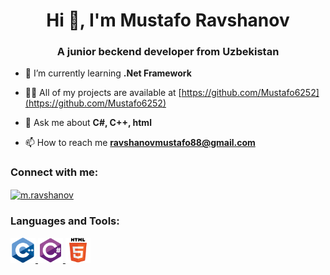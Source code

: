 <h1 align="center">Hi 👋, I'm Mustafo Ravshanov</h1>
<h3 align="center">A junior beckend developer from Uzbekistan</h3>

- 🌱 I’m currently learning **.Net Framework**

- 👨‍💻 All of my projects are available at [https://github.com/Mustafo6252](https://github.com/Mustafo6252)

- 💬 Ask me about **C#, C++, html**

- 📫 How to reach me **ravshanovmustafo88@gmail.com**

<h3 align="left">Connect with me:</h3>
<p align="left">
<a href="https://instagram.com/m.ravshanov" target="blank"><img align="center" src="https://raw.githubusercontent.com/rahuldkjain/github-profile-readme-generator/master/src/images/icons/Social/instagram.svg" alt="m.ravshanov" height="30" width="40" /></a>
</p>

<h3 align="left">Languages and Tools:</h3>
<p align="left"> <a href="https://www.w3schools.com/cpp/" target="_blank" rel="noreferrer"> <img src="https://raw.githubusercontent.com/devicons/devicon/master/icons/cplusplus/cplusplus-original.svg" alt="cplusplus" width="40" height="40"/> </a> <a href="https://www.w3schools.com/cs/" target="_blank" rel="noreferrer"> <img src="https://raw.githubusercontent.com/devicons/devicon/master/icons/csharp/csharp-original.svg" alt="csharp" width="40" height="40"/> </a> <a href="https://www.w3.org/html/" target="_blank" rel="noreferrer"> <img src="https://raw.githubusercontent.com/devicons/devicon/master/icons/html5/html5-original-wordmark.svg" alt="html5" width="40" height="40"/> </a> </p>
